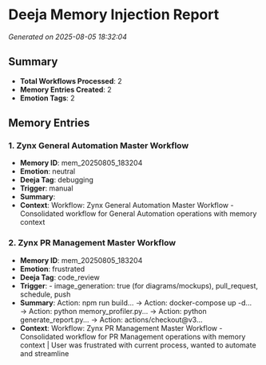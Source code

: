 # Deeja Memory Injection Report

*Generated on 2025-08-05 18:32:04*

## Summary

- **Total Workflows Processed**: 2
- **Memory Entries Created**: 2
- **Emotion Tags**: 2

## Memory Entries

### 1. Zynx General Automation Master Workflow

- **Memory ID**: mem_20250805_183204
- **Emotion**: neutral
- **Deeja Tag**: debugging
- **Trigger**: manual
- **Summary**: 
- **Context**: Workflow: Zynx General Automation Master Workflow - Consolidated workflow for General Automation operations with memory context

### 2. Zynx PR Management Master Workflow

- **Memory ID**: mem_20250805_183204
- **Emotion**: frustrated
- **Deeja Tag**: code_review
- **Trigger**: - image_generation: true  (for diagrams/mockups), pull_request, schedule, push
- **Summary**: Action: npm run build... → Action: docker-compose up -d... → Action: python memory_profiler.py... → Action: python generate_report.py... → Action: actions/checkout@v3...
- **Context**: Workflow: Zynx PR Management Master Workflow - Consolidated workflow for PR Management operations with memory context | User was frustrated with current process, wanted to automate and streamline

